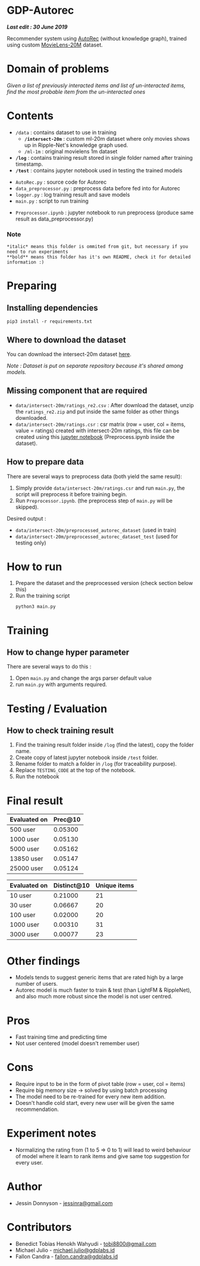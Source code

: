 # GDP-Autorec
***Last edit : 30 June 2019***

Recommender system using [AutoRec](http://users.cecs.anu.edu.au/~akmenon/papers/autorec/autorec-paper.pdf) (without knowledge graph), trained using custom [MovieLens-20M](https://grouplens.org/datasets/movielens/20m/) dataset.
<br>

# Domain of problems
*Given a list of previously interacted items and list of un-interacted items, find the most probable item from the un-interacted ones*

# Contents
- `/data` : contains dataset to use in training
    - **`/intersect-20m`** : custom ml-20m dataset where only movies shows up in Ripple-Net's knowledge graph used.    
    - `/ml-1m` : original movielens 1m dataset
- **`/log`** : contains training result stored in single folder named after training timestamp.
- **`/test`** : contains jupyter notebook used in testing the trained models
<!-- ---------------------------------------- -->
- `AutoRec.py` : source code for Autorec
- `data_preprocessor.py` : preprocess data before fed into for Autorec
- `logger.py` : log training result and save models
- `main.py` : script to run training 
<!-- ---------------------------------------- -->
- `Preprocessor.ipynb` : jupyter notebook to run preprocess (produce same result as data_preprocessor.py)

### Note
    *italic* means this folder is ommited from git, but necessary if you need to run experiments
    **bold** means this folder has it's own README, check it for detailed information :)

# Preparing 
## Installing dependencies 

    pip3 install -r requirements.txt

## Where to download the dataset
You can download the intersect-20m dataset [here](https://github.com/Jessinra/GDP-KG-Dataset). 

*Note : Dataset is put on separate repository because it's shared among models.*

## Missing component that are required 
- `data/intersect-20m/ratings_re2.csv` : After download the dataset, unzip the `ratings_re2.zip` and put inside the same folder as other things downloaded.
- `data/intersect-20m/ratings.csr` : csr matrix (row = user, col = items, value = ratings) created with intersect-20m ratings, this file can be created using this [jupyter notebook](https://github.com/Jessinra/GDP-KG-Dataset/blob/master/Preprocess.ipynb) (Preprocess.ipynb inside the dataset).

## How to prepare data
There are several ways to preprocess data (both yield the same result):
1. Simply provide `data/intersect-20m/ratings.csr` and run `main.py`, the script will preprocess it before training begin.
2. Run `Preprocessor.ipynb`. (the preprocess step of `main.py` will be skipped).

Desired output : 
- `data/intersect-20m/preprocessed_autorec_dataset` (used in train)
- `data/intersect-20m/preprocessed_autorec_dataset_test` (used for testing only)

# How to run
1. Prepare the dataset and the preprocessed version (check section below this)
2. Run the training script
    ~~~
    python3 main.py
    ~~~

# Training
## How to change hyper parameter
There are several ways to do this :
1. Open `main.py` and change the args parser default value
2. run `main.py` with arguments required.

# Testing / Evaluation
## How to check training result
1. Find the training result folder inside `/log` (find the latest), copy the folder name.
2. Create copy of latest jupyter notebook inside `/test` folder.
3. Rename folder to match a folder in `/log` (for traceability purpose).
4. Replace `TESTING_CODE` at the top of the notebook.
5. Run the notebook

# Final result
| Evaluated on  |  Prec@10   |
|---------------|------------|
|    500 user   |   0.05300  |
|   1000 user   |   0.05130  |
|   5000 user   |   0.05162  |
|  13850 user   |   0.05147  |
|  25000 user   |   0.05124  |

| Evaluated on  | Distinct@10   | Unique items |
|---------------|---------------|--------------|
|     10 user   |    0.21000    |    21        |
|     30 user   |    0.06667    |    20        |
|    100 user   |    0.02000    |    20        |
|   1000 user   |    0.00310    |    31        |
|   3000 user   |    0.00077    |    23        |

# Other findings
- Models tends to suggest generic items that are rated high by a large number of users.
- Autorec model is much faster to train & test (than LightFM & RippleNet), and also much more robust since the model is not user centred.

# Pros
- Fast training time and predicting time
- Not user centered (model doesn't remember user)

# Cons
- Require input to be in the form of pivot table (row = user, col = items)
- Require big memory size -> solved by using batch processing
- The model need to be re-trained for every new item addition.
- Doesn't handle cold start, every new user will be given the same recommendation.

# Experiment notes
- Normalizing the rating from (1 to 5 => 0 to 1) will lead to weird behaviour of model where it learn to rank items and give same top suggestion for every user.

# Author
- Jessin Donnyson - jessinra@gmail.com

# Contributors
- Benedict Tobias Henokh Wahyudi - tobi8800@gmail.com
- Michael Julio - michael.julio@gdplabs.id
- Fallon Candra - fallon.candra@gdplabs.id 